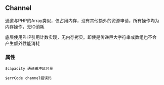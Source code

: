 ## Channel
通道与PHP的Array类似，仅占用内存，没有其他额外的资源申请，所有操作均为内存操作，无IO消耗

底层使用PHP引用计数实现，无内存拷贝。即使是传递巨大字符串或数组也不会产生额外性能消耗

### 属性
    $capacity 通道缓冲区容量

    $errCode channel错误码